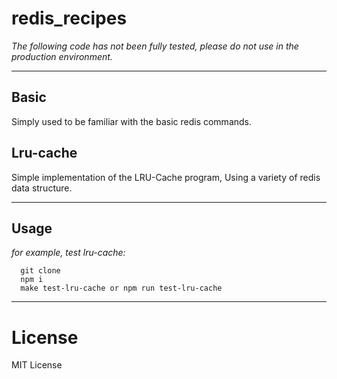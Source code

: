 # redis_recipes


*The following code has not been fully tested, please do not use in the production environment.*

---

## Basic

Simply used to be familiar with the basic redis commands.


## Lru-cache

Simple implementation of the LRU-Cache program, Using a variety of redis data structure.

---

## Usage

*for example, test lru-cache:*

```shell
  git clone 
  npm i
  make test-lru-cache or npm run test-lru-cache
```

---

# License

MIT License
